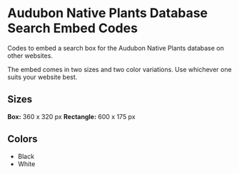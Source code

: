 # Audubon Native Plants Database Search Embed Codes
Codes to embed a search box for the Audubon Native Plants database on other websites.

The embed comes in two sizes and two color variations. Use whichever one suits your website best.

## Sizes
**Box:** 360 x 320 px
**Rectangle:** 600 x 175 px

## Colors
* Black
* White
